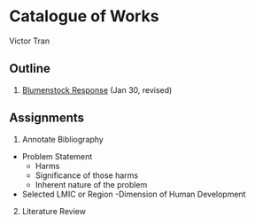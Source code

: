 # Catalogue of Works

Victor Tran

## Outline

1. [Blumenstock Response](https://vtran03.github.io/workshop/Blumenstock) (Jan 30, revised)

## Assignments

1. Annotate Bibliography
  - Problem Statement
    - Harms
    - Significance of those harms
    - Inherent nature of the problem
  - Selected LMIC or Region
  -Dimension of Human Development
  
  
 2. Literature Review
